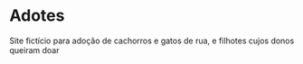 # Adotes
Site fictício para adoção de cachorros e gatos de rua, e filhotes cujos donos queiram doar
